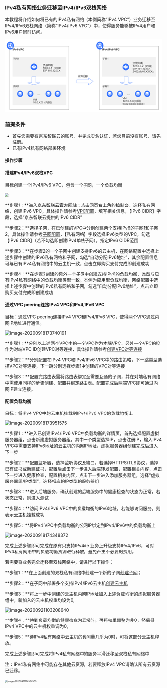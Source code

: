 ### IPv4私有网络业务迁移至IPv4/IPv6双栈网络

本教程将介绍如何将已有的IPv4私有网络（本例简称“IPv4 VPC”）业务迁移至IPv4/IPv6双栈网络（简称“IPv4/IPv6 VPC”）中，使得服务能够被IPv4用户和IPv6用户同时访问。

 ![dd](../../../../image/Networking/ipv6/image-20200918173639117.png)
 

### 前提条件

- 首先您需要有京东智联云的账号，并完成实名认证，若您目前没有账号，请先[注册](https://user.jdcloud.com/register?source=jdcloud&ReturnUrl=https%3A%2F%2Fwww.jdcloud.com)。
- 已有IPv4私有网络部署环境

#### 操作步骤

#### 搭建IPv4/IPv6双栈VPC

目标创建一个IPv4/IPv6 VPC，包含一个子网，一个负载均衡

<img src="https://i.loli.net/2020/09/23/s6epBTKm1gYjF2X.png" style="zoom: 67%;" />

**步骤1：**进入[京东智联云官方网站](https://www.jdcloud.com/)；点击网页右上角的控制台，选择私有网络，创建IPv6  VPC，具体操作请参考[VPC配置](https://docs.jdcloud.com/cn/virtual-private-cloud/vpc-configuration)，填写相关信息，【IPv6 CIDR】字段，选择“京东智联云提供的IPv6 CIDR”

**步骤2：**选择子网，在已创建的VPC中分别创建两个支持IPv6的子网1和子网2，具体操作请参考[子网配置](https://docs.jdcloud.com/cn/virtual-private-cloud/subnet-configuration)，【私有网络】字段选择IPv6类型的VPC，勾选【IPv6 CIDR】（若不勾选即创建IPv4单栈子网），指定IPv6 CIDR范围

**步骤3：**在步骤2的一个子网中创建支持IPv6的云主机，在网络配置中选择上述步骤中创建的IPv6私有网络和子网，勾选“自动分配IPv6地址”，其余配置信息可与已有IPv4私有网络中的云主机一致，点击立即购买支付完成即创建成功

**步骤4：**在步骤2创建的另外一个子网中创建支持IPv6的负载均衡，类型与已有IPv4私有网络中的负载均衡类型一致，本例为应用型负载均衡，网络配置中选择上述步骤中创建的IPv6私有网络和子网，勾选“自动分配IPv6地址”，点击立即购买支付完成即创建成功



#### 通过VPC peering连接IPv4 VPC和IPv4/IPv6 VPC

目标：通过VPC peering连接IPv4 VPC和IPv4/IPv6 VPC，使得两个VPC通过内网IP地址进行通信。

![image-20200918173740191](https://i.loli.net/2020/09/23/fDiZMVG3XFP7lQe.png)

**步骤1：**分别以上述两个VPC中的一个VPC作为本端VPC，另外一个VPC的ID作为对端VPC ID创建VPC对等连接，具体操作请参考[创建VPC对等连接](https://docs.jdcloud.com/cn/virtual-private-cloud/vpc-peering-configuration)

**步骤2：**分别配置在IPv4 VPC和IPv4/IPv6 VPC中的路由策略，下一跳类型选择VPC对等连接，下一跳分别选择步骤1中创建的VPC对等连接

**步骤3：**配置完路由表需将路由表绑定至需要互通的子网，并在对端私有网络中需使用同样的步骤创建、配置并绑定路由表。配置完成后两端VPC即可通过内网IP建立连接。

#### 配置负载均衡

目标：将IPv4 VPC中的云主机挂载到IPv4/IPv6 VPC的负载均衡上

![image-20200918173951575](https://i.loli.net/2020/09/23/uS67pLEIjB42GUl.png)

**步骤1：**进入已创建IPv4/IPv6 VPC中负载均衡的详情页，首先选择配置虚拟服务器组，点击新建虚拟服务器组，其中一个类型选择IP，点击注册IP，输入IPv4 VPC中需要支持IPv6地址的云主机的内网IP地址，虚拟服务器组创建完成后进入下一步

**步骤2：**配置监听器，选择监听协议及端口，若选择HTTPS/TLS协议，选择已有证书或新建证书，配置后点击下一步进入后端转发配置，配置相关内容，点击下一步进入健康检查，配置相关内容，点击下一步进入添加服务器组，选择“虚拟服务器组/IP类型”，选择相应的IP类型的服务器组

**步骤3：**进入后端服务，确认创建的后端服务中的健康检查的状态为正常，若状态正常，则进入测试

**步骤4：**访问IPv4/IPv6 VPC中的负载均衡的IPv6地址，若能够访问服务，则表示云主机挂载成功

**步骤5：**将IPv4 VPC中负载均衡的公网IP绑定到IPv4/IPv6中的负载均衡上

![image-20200918174348372](https://i.loli.net/2020/09/23/u6oaL9wJHkYGFM1.png)

完成上述步骤即可完成在原有只支持IPv4de 业务上升级支持IPv4/IPv6，可对IPv4私有网络中的负载均衡资源进行释放，避免产生不必要的费用。

若需要将业务完全迁移至双栈网络中，请进行以下操作：

**步骤1：**在上面创建的双栈私有网络中创建一个新的子网[创建子网]()；

**步骤2：**在子网中部署多个支持IPv4/IPv6云主机[创建云主机]()

**步骤3：**将上一步中创建的云主机内网IP地址加入上述负载均衡的虚拟服务器组中，新加入的云主机权重均设为0,

![image-20200921103208640](https://i.loli.net/2020/09/23/tGeivrHba6xl7Qu.png)

**步骤4：**待到负载均衡的健康检查为正常时，再将权重调整为非0，然后将IPv4 VPC中的云主机权重调为0，

**步骤5：**待IPv4私有网络中云主机的访问量几乎为0时，可将这部分云主机释放。

完成上述步骤即可完成将IPv4私有网络中的服务平滑迁移至双栈私有网络中

注：IPv4私有网络中可能存在其他云资源，若要释放IPv4 VPC请确认所有云资源已迁移。

<img src="https://i.loli.net/2020/09/23/mGw3r8az7JXPyqK.png" alt="image-20200917174554500" style="zoom: 50%;" />
